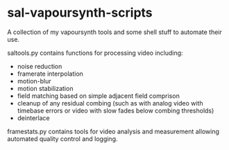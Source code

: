 # sal-vapoursynth-scripts
A collection of my vapoursynth tools and some shell stuff to automate their use.

saltools.py contains functions for processing video including:
- noise reduction
- framerate interpolation
- motion-blur
- motion stabilization
- field matching based on simple adjacent field comprison
- cleanup of any residual combing (such as with analog video with timebase errors or video with slow fades below combing thresholds)
- deinterlace

framestats.py contains tools for video analysis and measurement allowing automated quality control and logging.
